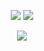 <p align="center">
	<tr>
		<td align="center" style="padding=0;width=50%;"> <img src="https://github-readme-stats.vercel.app/api/?username=ttwizz&title_color=4F8CC9&text_color=9f9f9f&show_icons=true&bg_color=00000000&hide_border=true&icon_color=4F8CC9&enable_animations=true" /> </td>
		<td align="center" style="padding=0;width=50%;"> <img src="https://github-readme-stats.vercel.app/api/top-langs/?username=ttwizz&title_color=4F8CC9&text_color=9f9f9f&show_icons=true&bg_color=00000000&hide_border=true&icon_color=4F8CC9&hide_title=true&enable_animations=true" /> </td>
	</tr>
</p>

<p align="center">
	<tr>
		<td align="center" style="padding=0;width=50%;"> <img src="https://github-readme-streak-stats.herokuapp.com?user=ttwizz&theme=tokyonight_duo&date_format=M%20j%5B%2C%20Y%5D" /> </td>
	</tr>
</p>
